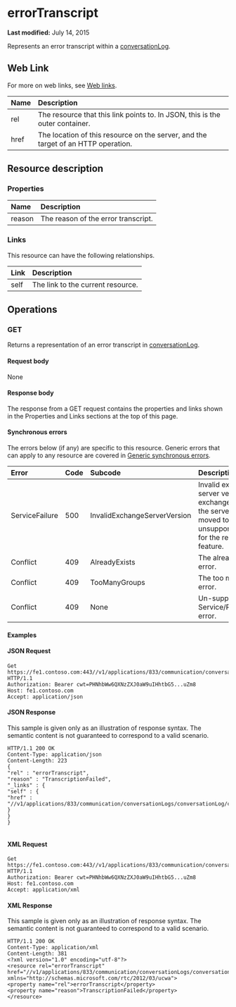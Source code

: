 
# errorTranscript

 **Last modified:** July 14, 2015

Represents an error transcript within a [conversationLog](conversationLog_ref.md). 


## Web Link
<a name="sectionSection0"> </a>

For more on web links, see [Web links](WebLinks.md).



|**Name**|**Description**|
|:-----|:-----|
|rel|The resource that this link points to. In JSON, this is the outer container.|
|href|The location of this resource on the server, and the target of an HTTP operation.|

## Resource description
<a name="sectionSection1"> </a>




### Properties





|**Name**|**Description**|
|:-----|:-----|
|reason|The reason of the error transcript.|

### Links

This resource can have the following relationships.



|**Link**|**Description**|
|:-----|:-----|
|self|The link to the current resource.|

## Operations
<a name="sectionSection2"> </a>




### GET

Returns a representation of an error transcript in [conversationLog](conversationLog_ref.md).


#### Request body

None


#### Response body

The response from a GET request contains the properties and links shown in the Properties and Links sections at the top of this page.


#### Synchronous errors

The errors below (if any) are specific to this resource. Generic errors that can apply to any resource are covered in [Generic synchronous errors](GenericSynchronousErrors.md).



|**Error**|**Code**|**Subcode**|**Description**|
|:-----|:-----|:-----|:-----|
|ServiceFailure|500|InvalidExchangeServerVersion|Invalid exchange server version.The exchange mailbox of the server might have moved to an unsupported version for the required feature.|
|Conflict|409|AlreadyExists|The already exists error.|
|Conflict|409|TooManyGroups|The too many groups error.|
|Conflict|409|None|Un-supported Service/Resource/API error.|

#### Examples




#### JSON Request


```
Get https://fe1.contoso.com:443//v1/applications/833/communication/conversationLogs/conversationLog/conversationLogTranscripts/conversationLogTranscript/errorTranscript HTTP/1.1
Authorization: Bearer cwt=PHNhbWw6QXNzZXJ0aW9uIHhtbG5...uZm8
Host: fe1.contoso.com
Accept: application/json

```


#### JSON Response

This sample is given only as an illustration of response syntax. The semantic content is not guaranteed to correspond to a valid scenario.


```
HTTP/1.1 200 OK
Content-Type: application/json
Content-Length: 223
{
"rel" : "errorTranscript",
"reason" : "TranscriptionFailed",
"_links" : {
"self" : {
"href" : "//v1/applications/833/communication/conversationLogs/conversationLog/conversationLogTranscripts/conversationLogTranscript/errorTranscript"
}
}
}
									
```


#### XML Request


```
Get https://fe1.contoso.com:443//v1/applications/833/communication/conversationLogs/conversationLog/conversationLogTranscripts/conversationLogTranscript/errorTranscript HTTP/1.1
Authorization: Bearer cwt=PHNhbWw6QXNzZXJ0aW9uIHhtbG5...uZm8
Host: fe1.contoso.com
Accept: application/xml

```


#### XML Response

This sample is given only as an illustration of response syntax. The semantic content is not guaranteed to correspond to a valid scenario.


```
HTTP/1.1 200 OK
Content-Type: application/xml
Content-Length: 381
<?xml version="1.0" encoding="utf-8"?>
<resource rel="errorTranscript" href="//v1/applications/833/communication/conversationLogs/conversationLog/conversationLogTranscripts/conversationLogTranscript/errorTranscript" xmlns="http://schemas.microsoft.com/rtc/2012/03/ucwa">
<property name="rel">errorTranscript</property>
<property name="reason">TranscriptionFailed</property>
</resource>
									
```

